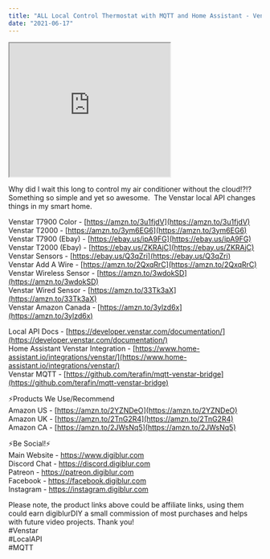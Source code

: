 ```yaml
---
title: "ALL Local Control Thermostat with MQTT and Home Assistant - Venstar T7900"
date: "2021-06-17"
---
```


<iframe allowfullscreen height="266" src="https://www.youtube.com/embed/9b3-S5WdHnE" width="320" youtube-src-=""></iframe>

  

  
Why did I wait this long to control my air conditioner without the cloud!?!?  Something so simple and yet so awesome.  The Venstar local API changes things in my smart home.  

  
Venstar T7900 Color - [https://amzn.to/3u1fjdV](https://amzn.to/3u1fjdV)  
Venstar T2000 - [https://amzn.to/3ym6EG6](https://amzn.to/3ym6EG6)  
Venstar T7900 (Ebay) - [https://ebay.us/ipA9FG](https://ebay.us/ipA9FG)  
Venstar T2000 (Ebay) - [https://ebay.us/ZKRAjC](https://ebay.us/ZKRAjC)  
Venstar Sensors - [https://ebay.us/Q3qZri](https://ebay.us/Q3qZri)  
Venstar Add A Wire - [https://amzn.to/2QxqRrC](https://amzn.to/2QxqRrC)  
Venstar Wireless Sensor - [https://amzn.to/3wdokSD](https://amzn.to/3wdokSD)  
Venstar Wired Sensor - [https://amzn.to/33Tk3aX](https://amzn.to/33Tk3aX)  
Venstar Amazon Canada - [https://amzn.to/3ylzd6x](https://amzn.to/3ylzd6x)  
  

Local API Docs - [https://developer.venstar.com/documentation/](https://developer.venstar.com/documentation/)  
Home Assistant Venstar Integration - [https://www.home-assistant.io/integrations/venstar/](https://www.home-assistant.io/integrations/venstar/)  
Venstar MQTT - [https://github.com/terafin/mqtt-venstar-bridge](https://github.com/terafin/mqtt-venstar-bridge)  
  

⚡Products We Use/Recommend  
Amazon US - [https://amzn.to/2YZNDeO](https://amzn.to/2YZNDeO)  
Amazon UK - [https://amzn.to/2TnG2R4](https://amzn.to/2TnG2R4)  
Amazon CA - [https://amzn.to/2JWsNq5](https://amzn.to/2JWsNq5)  
  

⚡Be Social!⚡  
Main Website - https://www.digiblur.com  
Discord Chat - https://discord.digiblur.com  
Patreon - https://patreon.digiblur.com  
Facebook - https://facebook.digiblur.com  
Instagram - https://instagram.digiblur.com  
  

Please note, the product links above could be affiliate links, using them could earn digiblurDIY a small commission of most purchases and helps with future video projects. Thank you!  
#Venstar  
#LocalAPI  
#MQTT
